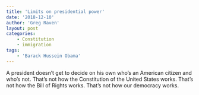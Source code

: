 ```yaml
---
title: 'Limits on presidential power'
date: '2018-12-10'
author: 'Greg Raven'
layout: post
categories:
    - Constitution
    - immigration
tags:
    - 'Barack Hussein Obama'
---
```


A president doesn’t get to decide on his own who’s an American citizen and who’s not. That’s not how the Constitution of the United States works. That’s not how the Bill of Rights works. That’s not how our democracy works.